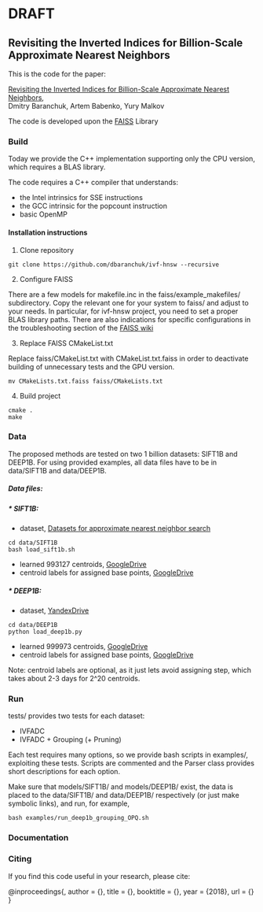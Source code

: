 # DRAFT

## Revisiting the Inverted Indices for Billion-Scale Approximate Nearest Neighbors

This is the code for the paper:

[Revisiting the Inverted Indices for Billion-Scale Approximate Nearest Neighbors](),
<br>
Dmitry Baranchuk, Artem Babenko, Yury Malkov


The code is developed upon the [FAISS](https://github.com/facebookresearch/faiss) Library

### Build

Today we provide the C++ implementation supporting only the CPU version, 
which requires a BLAS library. 

The code requires a C++ compiler that understands: 

- the Intel intrinsics for SSE instructions
- the GCC intrinsic for the popcount instruction
- basic OpenMP

#### Installation instructions
1) Clone repository
```
git clone https://github.com/dbaranchuk/ivf-hnsw --recursive
```
2) Configure FAISS

There are a few models for makefile.inc in the faiss/example_makefiles/
subdirectory. Copy the relevant one for your system to faiss/ and adjust to your
needs. In particular, for ivf-hnsw project, you need to set a proper BLAS library paths.
There are also indications for specific configurations in the
troubleshooting section of the [FAISS wiki](https://github.com/facebookresearch/faiss/wiki/Troubleshooting)

3) Replace FAISS CMakeList.txt

Replace faiss/CMakeList.txt with CMakeList.txt.faiss in order to 
deactivate building of unnecessary tests and the GPU version.   
```
mv CMakeLists.txt.faiss faiss/CMakeLists.txt
```

4) Build project
```
cmake .
make
```

### Data
The proposed methods are tested on two 1 billion datasets: SIFT1B and DEEP1B. 
For using provided examples, all data files have to be in data/SIFT1B and data/DEEP1B.

##### Data files:
##### * SIFT1B:
   - dataset, [Datasets for approximate nearest neighbor search](http://corpus-texmex.irisa.fr/)
   ```
   cd data/SIFT1B
   bash load_sift1b.sh
   ```
   - learned 993127 centroids, [GoogleDrive](https://drive.google.com/file/d/1p9Aq5lTiXzmuP1ftJAIqKYEEN5EVBZsS/view?usp=sharing)
   - centroid labels for assigned base points, [GoogleDrive]()
##### * DEEP1B:
   - dataset, [YandexDrive](https://yadi.sk/d/11eDCm7Dsn9GA)
   ```
   cd data/DEEP1B
   python load_deep1b.py
   ```
   - learned 999973 centroids, [GoogleDrive](https://drive.google.com/file/d/1loJ0rEIBORM34vsVSZrNeJrq1OtrcmKu/view?usp=sharing)
   - centroid labels for assigned base points, [GoogleDrive]() 
    
Note: centroid labels are optional, as it just lets avoid assigning step, which takes about 2-3 days for 2^20 centroids.

### Run
tests/ provides two tests for each dataset: 
- IVFADC
- IVFADC + Grouping (+ Pruning)

Each test requires many options, so we provide bash scripts in examples/, 
exploiting these tests. Scripts are commented and 
the Parser class provides short descriptions for each option.  
  
Make sure that models/SIFT1B/ and models/DEEP1B/ exist, 
the data is placed to the data/SIFT1B/ and data/DEEP1B/ respectively 
(or just make symbolic links), and run, for example,

```bash examples/run_deep1b_grouping_OPQ.sh```

### Documentation


### Citing

If you find this code useful in your research, please cite:

@inproceedings{,
	author = {},
	title = {},
	booktitle = {},
	year = {2018},
	url = {}
}

 

